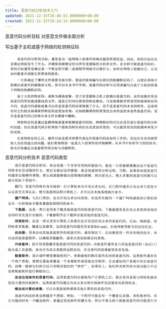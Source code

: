```yaml
---
title: 恶意代码分析技术入门
updated: 2021-12-15T18:40:53.0000000+08:00
created: 2021-12-15T18:24:14.0000000+08:00
---
```


恶意代码分析目标
对恶意文件做全面分析

写出基于主机或基于网络的检测特征码

![image1](../../../resources/image1-75.png)
恶意代码分析技术
恶意代码类型
![image2](../../../resources/image2-46.png)

